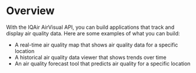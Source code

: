 # Overview

With the IQAir AirVisual API, you can build applications that track and display air quality data. Here are some examples of what you can build:

- A real-time air quality map that shows air quality data for a specific location
- A historical air quality data viewer that shows trends over time
- An air quality forecast tool that predicts air quality for a specific location
